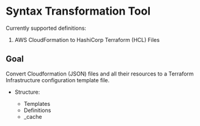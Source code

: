 # Syntax Transformation Tool
Currently supported definitions: 
1) AWS CloudFormation to HashiCorp Terraform (HCL) Files

## Goal
Convert Cloudformation (JSON) files and all their resources to a Terraform Infrastructure configuration template file.

* Structure:
  > 
  * Templates
  * Definitions
  * _cache

